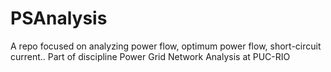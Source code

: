 # PSAnalysis
A repo focused on analyzing power flow, optimum power flow, short-circuit current.. Part of discipline Power Grid Network Analysis at PUC-RIO
